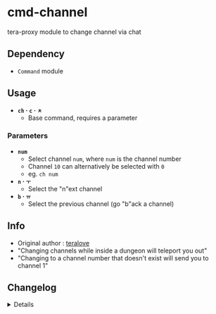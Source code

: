 # cmd-channel
tera-proxy module to change channel via chat

## Dependency
- `Command` module

## Usage
- __`ch` · `c` · `ㅊ`__
  - Base command, requires a parameter
### Parameters
- __`num`__
  - Select channel `num`, where `num` is the channel number
  - Channel `10` can alternatively be selected with `0`
  - eg. `ch num`
- __`n` · `ㅜ`__
  - Select the "n"ext channel
- __`b` · `ㅠ`__
  - Select the previous channel (go "b"ack a channel)

## Info
- Original author : [teralove](https://github.com/teralove)
- "Changing channels while inside a dungeon will teleport you out"
- "Changing to a channel number that doesn't exist will send you to channel 1"

## Changelog
<details>

    1.37
    - Added parameter `b` to go back a channel
    1.36
    - Added auto-update support
    - Added parameter `n` to go to the next channel
    1.35
    - Revised code
    1.34
    - Updated name
    1.33
    - Updated code
    - Added string function
    1.32
    - Updated code aesthetics
    1.31
    - Removed unnecessary hook
    1.30
    - Updated code aesthetics
    1.20
    - Updated code
    - Removed protocol version restriction
    1.10
    - Added Command Dependency
    - Removed format
    1.01
    - Personalized code aesthetics
    1.00
    - Initial fork

</details>
